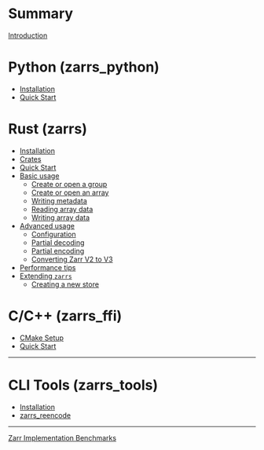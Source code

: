 # Summary

[Introduction](introduction.md)

# Python (zarrs_python)
- [Installation]()
- [Quick Start]()

# Rust (zarrs)
- [Installation](installation.md)
- [Crates](crates.md)
- [Quick Start]()
- [Basic usage]()
  - [Create or open a group]()
  - [Create or open an array]()
  - [Writing metadata]()
  - [Reading array data]()
  - [Writing array data]()
- [Advanced usage]()
  - [Configuration]()
  - [Partial decoding]()
  - [Partial encoding]()
  - [Converting Zarr V2 to V3]()
- [Performance tips]()
- [Extending `zarrs`]()
  - [Creating a new store]()

# C/C++ (zarrs_ffi)
- [CMake Setup](zarrs_ffi.md)
- [Quick Start]()

---

# CLI Tools (zarrs_tools)

- [Installation](zarrs_tools.md)
- [zarrs_reencode]()

---

[Zarr Implementation Benchmarks](./zarr_benchmarks/README.md)
